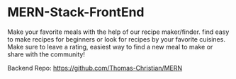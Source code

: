 # MERN-Stack-FrontEnd

Make your favorite meals with the help of our recipe maker/finder. find easy to make recipes for beginners or look for recipes by your favorite cuisines. Make sure to leave a rating, easiest way to find a new meal to make or share with the community!

Backend Repo: https://github.com/Thomas-Christian/MERN
